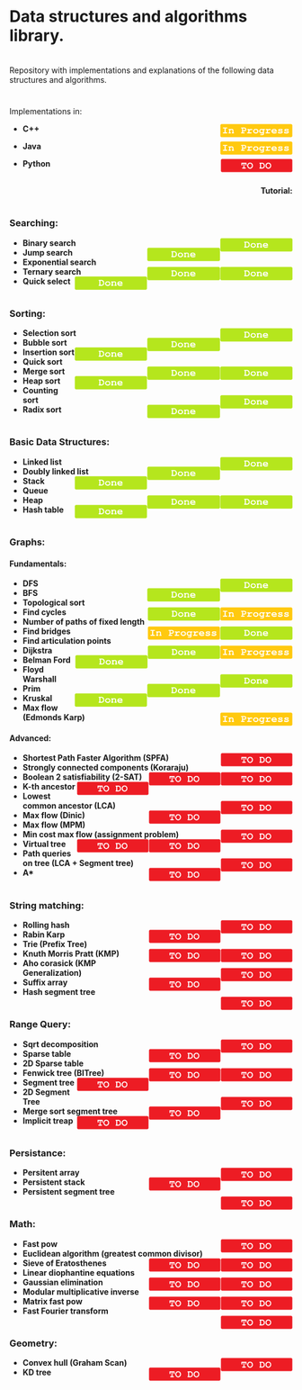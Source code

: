 # Data structures and algorithms library.

<br>
Repository with implementations and explanations of the following data structures and algorithms.<br>

#

Implementations in:
- <p display="inline"> 
    <strong>C++</strong>
    <img height="24px" align="right" left="10px" src="https://github.com/mihail-m/CP-implementations/blob/master/resources/InProgress.png">
  </p>
- <p display="inline"> 
    <strong>Java</strong> 
    <img height="24px" align="right" src="https://github.com/mihail-m/CP-implementations/blob/master/resources/InProgress.png">
  </p>
- <p display="inline"> 
    <strong>Python<strong> 
    <img height="24px" align="right" src="https://github.com/mihail-m/CP-implementations/blob/master/resources/ToDo.png">
  </p>

<p align="right">
  <br>
  <strong>Tutorial:</strong>
</p>

#

### Searching:
  - Binary search <img height="24px" align="right" left="10px" src="https://github.com/mihail-m/CP-implementations/blob/master/resources/Done.png">
  - Jump search <img height="24px" align="right" left="10px" src="https://github.com/mihail-m/CP-implementations/blob/master/resources/Done.png">
  - Exponential search <img height="24px" align="right" left="10px" src="https://github.com/mihail-m/CP-implementations/blob/master/resources/Done.png">
  - Ternary search <img height="24px" align="right" left="10px" src="https://github.com/mihail-m/CP-implementations/blob/master/resources/Done.png">
  - Quick select <img height="24px" align="right" left="10px" src="https://github.com/mihail-m/CP-implementations/blob/master/resources/Done.png">
  
#

### Sorting:
  - Selection sort <img height="24px" align="right" left="10px" src="https://github.com/mihail-m/CP-implementations/blob/master/resources/Done.png"> 
  - Bubble sort <img height="24px" align="right" left="10px" src="https://github.com/mihail-m/CP-implementations/blob/master/resources/Done.png">
  - Insertion sort <img height="24px" align="right" left="10px" src="https://github.com/mihail-m/CP-implementations/blob/master/resources/Done.png">
  - Quick sort <img height="24px" align="right" left="10px" src="https://github.com/mihail-m/CP-implementations/blob/master/resources/Done.png">
  - Merge sort <img height="24px" align="right" left="10px" src="https://github.com/mihail-m/CP-implementations/blob/master/resources/Done.png">
  - Heap sort <img height="24px" align="right" left="10px" src="https://github.com/mihail-m/CP-implementations/blob/master/resources/Done.png">
  - Counting sort <img height="24px" align="right" left="10px" src="https://github.com/mihail-m/CP-implementations/blob/master/resources/Done.png">
  - Radix sort <img height="24px" align="right" left="10px" src="https://github.com/mihail-m/CP-implementations/blob/master/resources/Done.png">
  
#

### Basic Data Structures:
  - Linked list <img height="24px" align="right" left="10px" src="https://github.com/mihail-m/CP-implementations/blob/master/resources/Done.png">
  - Doubly linked list <img height="24px" align="right" left="10px" src="https://github.com/mihail-m/CP-implementations/blob/master/resources/Done.png">
  - Stack <img height="24px" align="right" left="10px" src="https://github.com/mihail-m/CP-implementations/blob/master/resources/Done.png">
  - Queue <img height="24px" align="right" left="10px" src="https://github.com/mihail-m/CP-implementations/blob/master/resources/Done.png">
  - Heap <img height="24px" align="right" left="10px" src="https://github.com/mihail-m/CP-implementations/blob/master/resources/Done.png">
  - Hash table <img height="24px" align="right" left="10px" src="https://github.com/mihail-m/CP-implementations/blob/master/resources/Done.png">
  
#

### Graphs:
#### Fundamentals:
  - DFS <img height="24px" align="right" left="10px" src="https://github.com/mihail-m/CP-implementations/blob/master/resources/Done.png">
  - BFS <img height="24px" align="right" left="10px" src="https://github.com/mihail-m/CP-implementations/blob/master/resources/Done.png">
  - Topological sort <img height="24px" align="right" left="10px" src="https://github.com/mihail-m/CP-implementations/blob/master/resources/InProgress.png">
  - Find cycles <img height="24px" align="right" left="10px" src="https://github.com/mihail-m/CP-implementations/blob/master/resources/Done.png">
  - Number of paths of fixed length <img height="24px" align="right" left="10px" src="https://github.com/mihail-m/CP-implementations/blob/master/resources/Done.png">
  - Find bridges <img height="24px" align="right" left="10px" src="https://github.com/mihail-m/CP-implementations/blob/master/resources/InProgress.png"> 
  - Find articulation points <img height="24px" align="right" left="10px" src="https://github.com/mihail-m/CP-implementations/blob/master/resources/InProgress.png">
  - Dijkstra <img height="24px" align="right" left="10px" src="https://github.com/mihail-m/CP-implementations/blob/master/resources/Done.png">
  - Belman Ford <img height="24px" align="right" left="10px" src="https://github.com/mihail-m/CP-implementations/blob/master/resources/Done.png">
  - Floyd Warshall <img height="24px" align="right" left="10px" src="https://github.com/mihail-m/CP-implementations/blob/master/resources/Done.png">
  - Prim <img height="24px" align="right" left="10px" src="https://github.com/mihail-m/CP-implementations/blob/master/resources/Done.png">
  - Kruskal <img height="24px" align="right" left="10px" src="https://github.com/mihail-m/CP-implementations/blob/master/resources/Done.png">
  - Max flow (Edmonds Karp) <img height="24px" align="right" left="10px" src="https://github.com/mihail-m/CP-implementations/blob/master/resources/InProgress.png">

#### Advanced:
  - Shortest Path Faster Algorithm (SPFA) <img height="24px" align="right" left="10px" src="https://github.com/mihail-m/CP-implementations/blob/master/resources/ToDo.png">
  - Strongly connected components (Koraraju) <img height="24px" align="right" left="10px" src="https://github.com/mihail-m/CP-implementations/blob/master/resources/ToDo.png">
  - Boolean 2 satisfiability (2-SAT) <img height="24px" align="right" left="10px" src="https://github.com/mihail-m/CP-implementations/blob/master/resources/ToDo.png">
  - K-th ancestor <img height="24px" align="right" left="10px" src="https://github.com/mihail-m/CP-implementations/blob/master/resources/ToDo.png">
  - Lowest common ancestor (LCA) <img height="24px" align="right" left="10px" src="https://github.com/mihail-m/CP-implementations/blob/master/resources/ToDo.png">
  - Max flow (Dinic) <img height="24px" align="right" left="10px" src="https://github.com/mihail-m/CP-implementations/blob/master/resources/ToDo.png">
  - Max flow (MPM) <img height="24px" align="right" left="10px" src="https://github.com/mihail-m/CP-implementations/blob/master/resources/ToDo.png">
  - Min cost max flow (assignment problem) <img height="24px" align="right" left="10px" src="https://github.com/mihail-m/CP-implementations/blob/master/resources/ToDo.png">
  - Virtual tree <img height="24px" align="right" left="10px" src="https://github.com/mihail-m/CP-implementations/blob/master/resources/ToDo.png">
  - Path queries on tree (LCA + Segment tree) <img height="24px" align="right" left="10px" src="https://github.com/mihail-m/CP-implementations/blob/master/resources/ToDo.png">
  - A* <img height="24px" align="right" left="10px" src="https://github.com/mihail-m/CP-implementations/blob/master/resources/ToDo.png">
  
#

### String matching:
  - Rolling hash <img height="24px" align="right" left="10px" src="https://github.com/mihail-m/CP-implementations/blob/master/resources/ToDo.png">
  - Rabin Karp <img height="24px" align="right" left="10px" src="https://github.com/mihail-m/CP-implementations/blob/master/resources/ToDo.png">
  - Trie (Prefix Tree) <img height="24px" align="right" left="10px" src="https://github.com/mihail-m/CP-implementations/blob/master/resources/ToDo.png">
  - Knuth Morris Pratt (KMP) <img height="24px" align="right" left="10px" src="https://github.com/mihail-m/CP-implementations/blob/master/resources/ToDo.png">
  - Aho corasick (KMP Generalization) <img height="24px" align="right" left="10px" src="https://github.com/mihail-m/CP-implementations/blob/master/resources/ToDo.png">
  - Suffix array <img height="24px" align="right" left="10px" src="https://github.com/mihail-m/CP-implementations/blob/master/resources/ToDo.png">
  - Hash segment tree <img height="24px" align="right" left="10px" src="https://github.com/mihail-m/CP-implementations/blob/master/resources/ToDo.png">
  
#

### Range Query:
  - Sqrt decomposition <img height="24px" align="right" left="10px" src="https://github.com/mihail-m/CP-implementations/blob/master/resources/ToDo.png">
  - Sparse table <img height="24px" align="right" left="10px" src="https://github.com/mihail-m/CP-implementations/blob/master/resources/ToDo.png">
  - 2D Sparse table <img height="24px" align="right" left="10px" src="https://github.com/mihail-m/CP-implementations/blob/master/resources/ToDo.png">
  - Fenwick tree (BITree) <img height="24px" align="right" left="10px" src="https://github.com/mihail-m/CP-implementations/blob/master/resources/ToDo.png">
  - Segment tree <img height="24px" align="right" left="10px" src="https://github.com/mihail-m/CP-implementations/blob/master/resources/ToDo.png">
  - 2D Segment Tree <img height="24px" align="right" left="10px" src="https://github.com/mihail-m/CP-implementations/blob/master/resources/ToDo.png">
  - Merge sort segment tree <img height="24px" align="right" left="10px" src="https://github.com/mihail-m/CP-implementations/blob/master/resources/ToDo.png">
  - Implicit treap <img height="24px" align="right" left="10px" src="https://github.com/mihail-m/CP-implementations/blob/master/resources/ToDo.png">
  
#

### Persistance:
  - Persitent array <img height="24px" align="right" left="10px" src="https://github.com/mihail-m/CP-implementations/blob/master/resources/ToDo.png">
  - Persistent stack <img height="24px" align="right" left="10px" src="https://github.com/mihail-m/CP-implementations/blob/master/resources/ToDo.png">
  - Persistent segment tree <img height="24px" align="right" left="10px" src="https://github.com/mihail-m/CP-implementations/blob/master/resources/ToDo.png">
  
#

### Math:
  - Fast pow <img height="24px" align="right" left="10px" src="https://github.com/mihail-m/CP-implementations/blob/master/resources/ToDo.png">
  - Euclidean algorithm (greatest common divisor) <img height="24px" align="right" left="10px" src="https://github.com/mihail-m/CP-implementations/blob/master/resources/ToDo.png">
  - Sieve of Eratosthenes <img height="24px" align="right" left="10px" src="https://github.com/mihail-m/CP-implementations/blob/master/resources/ToDo.png">
  - Linear diophantine equations <img height="24px" align="right" left="10px" src="https://github.com/mihail-m/CP-implementations/blob/master/resources/ToDo.png">
  - Gaussian elimination <img height="24px" align="right" left="10px" src="https://github.com/mihail-m/CP-implementations/blob/master/resources/ToDo.png">
  - Modular multiplicative inverse <img height="24px" align="right" left="10px" src="https://github.com/mihail-m/CP-implementations/blob/master/resources/ToDo.png">
  - Matrix fast pow <img height="24px" align="right" left="10px" src="https://github.com/mihail-m/CP-implementations/blob/master/resources/ToDo.png">
  - Fast Fourier transform <img height="24px" align="right" left="10px" src="https://github.com/mihail-m/CP-implementations/blob/master/resources/ToDo.png">
  
#

### Geometry:
  - Convex hull (Graham Scan) <img height="24px" align="right" left="10px" src="https://github.com/mihail-m/CP-implementations/blob/master/resources/ToDo.png">
  - KD tree <img height="24px" align="right" left="10px" src="https://github.com/mihail-m/CP-implementations/blob/master/resources/ToDo.png">
